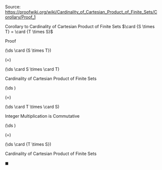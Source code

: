 # 

Source: https://proofwiki.org/wiki/Cardinality_of_Cartesian_Product_of_Finite_Sets/Corollary/Proof_1

Corollary to Cardinality of Cartesian Product of Finite Sets
$\card {S \times T} = \card {T \times S}$


Proof













\(\ds \card {S \times T}\)

\(=\)







\(\ds \card S \times \card T\)





Cardinality of Cartesian Product of Finite Sets














\(\ds \)

\(=\)







\(\ds \card T \times \card S\)





Integer Multiplication is Commutative














\(\ds \)

\(=\)







\(\ds \card {T \times S}\)





Cardinality of Cartesian Product of Finite Sets



$\blacksquare$






